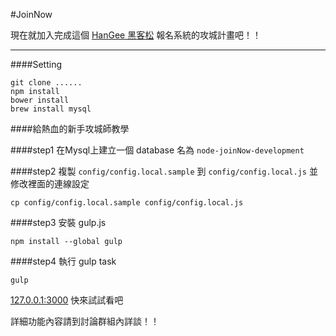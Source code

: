 #JoinNow

現在就加入完成這個 [HanGee 黑客松](http://hackathon.tw/) 報名系統的攻城計畫吧！！

---

####Setting

	git clone ......
	npm install
	bower install
	brew install mysql

####給熱血的新手攻城師教學

####step1
在Mysql上建立一個 database 名為 `node-joinNow-development`

####step2
複製 `config/config.local.sample` 到 `config/config.local.js` 並修改裡面的連線設定

	cp config/config.local.sample config/config.local.js


####step3
安裝 gulp.js

	npm install --global gulp

####step4
執行 gulp task

	gulp







[127.0.0.1:3000](http://127.0.0.1:3000) 快來試試看吧

詳細功能內容請到討論群組內詳談！！
